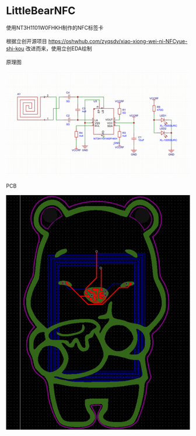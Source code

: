 # LittleBearNFC
使用NT3H1101W0FHKH制作的NFC标签卡<br><br>
根据立创开源项目 https://oshwhub.com/zyqsdv/xiao-xiong-wei-ni-NFCyue-shi-kou 改进而来，使用立创EDA绘制<br><br>
原理图<br><br>
![原理图](https://github.com/mkonhy/LittleBearNFC/blob/main/%E5%B0%8F%E7%86%8A%E5%8E%9F%E7%90%86%E5%9B%BE.png)<br><br>
PCB<br><br>
![PCB](https://github.com/mkonhy/LittleBearNFC/blob/main/%E5%B0%8F%E7%86%8APCB.png)<br><br>
